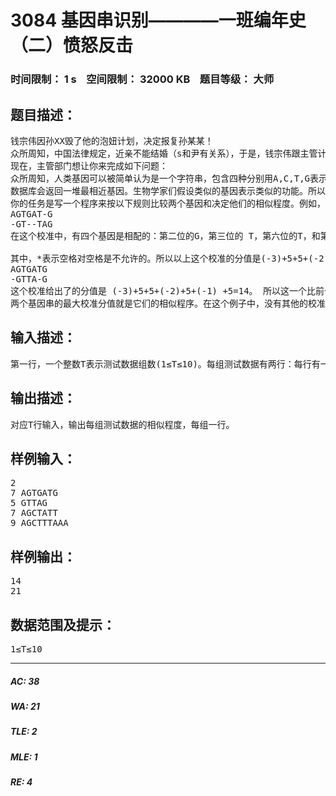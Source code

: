 # 3084 基因串识别————一班编年史（二）愤怒反击   
### 时间限制： 1 s&nbsp;&nbsp;&nbsp;&nbsp;空间限制： 32000 KB&nbsp;&nbsp;&nbsp;&nbsp;题目等级： 大师  
## 题目描述：  

<pre>
钱宗伟因孙XX毁了他的泡妞计划，决定报复孙某某！
众所周知，中国法律规定，近亲不能结婚（s和尹有关系），于是，钱宗伟跟主管计划生育的人说他们是近亲。
现在，主管部门想让你来完成如下问题：
众所周知，人类基因可以被简单认为是一个字符串，包含四种分别用A,C,T,G表示的核苷酸。生物学家对鉴别人类基因核确定他们的功能很感兴趣。因为这对诊断人类疾病和开发新药很有用。人类基因可以用一堆特别的快速的试验来鉴别，而且通常要借助电脑的帮助一旦基因序列测定了，下一步就可以确定它的功能了。生物学家确定一个新鉴定了的基因的功能的方法之一是在在基因数据库里和其他基因对照。要搜索的数据库里储存了很多的基因和它们的功能－－很多研究人员提交了他们的研究基因和功能到数据库，而数据库是在互联网上公开的。
数据库会返回一堆最相近基因。生物学家们假设类似的基因表示类似的功能。所以新基因的功能也包含在列表里的基因里。所以严格确定最相近的一个对生物试验非常必要。
你的任务是写一个程序来按以下规则比较两个基因和决定他们的相似程度。例如，给出两个基因串AGTGATG 和 GTTAG，他们有多相似呢？一个测量两个基因相似程度的方法就叫做“校准”。在校准中, 如果必要是可以在基因的适当位置插进空格以令他们的长度相等。例如，一个空格插进了AGTGATG以后就得到AGTGAT-G，三个空格插进了GTTAG就得到–GT—TAG（空格用减号-表示）。现在两个串的长度就相等了。现在排在一齐就成了：
AGTGAT-G
-GT--TAG
在这个校准中，有四个基因是相配的：第二位的G，第三位的 T，第六位的T，和第八位的G。每对排列排列的字母用一下的矩阵分配了不同的分值。
 
其中，*表示空格对空格是不允许的。所以以上这个校准的分值是(-3)+5+5+(-2)+(-3)+ 5+(-3)+5=9 。当然，其他校准也是有可能的。一下有另一种排列 (不同数目的空格插进不同的位置)：
AGTGATG
-GTTA-G
这个校准给出了的分值是 (-3)+5+5+(-2)+5+(-1) +5=14。 所以这一个比前一个要好。
两个基因串的最大校准分值就是它们的相似程序。在这个例子中，没有其他的校准有更高的分值了，所以说这两个基因的相似程度是14。
</pre>
  
  
## 输入描述：  

<pre>
第一行，一个整数T表示测试数据组数(1≤T≤10)。每组测试数据有两行：每行有一个表示基因长度的整数和一个基因序列。每个基因的长度都不超过100。
</pre>
  
  
## 输出描述：  

<pre>
对应T行输入，输出每组测试数据的相似程度，每组一行。
</pre>
  
  
## 样例输入：  

<pre>
2
7 AGTGATG
5 GTTAG
7 AGCTATT
9 AGCTTTAAA
</pre>
  
  
## 样例输出：  

<pre>
14
21
</pre>
  
  
## 数据范围及提示：  

<pre>
1≤T≤10
</pre>
  
  
***  

##### AC: 38  
##### WA: 21  
##### TLE: 2  
##### MLE: 1  
##### RE: 4  
